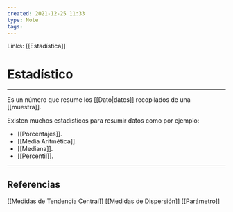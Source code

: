 ```yaml
---
created: 2021-12-25 11:33
type: Note
tags:
---
```


Links: [[Estadística]]

# Estadístico
---

Es un número que resume los [[Dato|datos]] recopilados de una [[muestra]].

Existen muchos estadísticos para resumir datos como por ejemplo:
- [[Porcentajes]].
- [[Media Aritmética]].
- [[Mediana]].
- [[Percentil]].

---

## Referencias
[[Medidas de Tendencia Central]]
[[Medidas de Dispersión]]
[[Parámetro]]